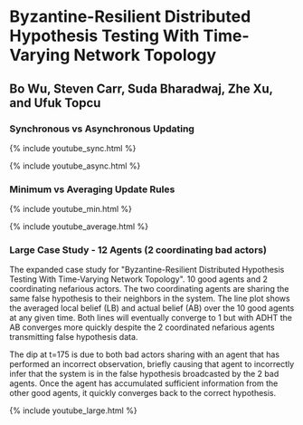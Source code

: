 # Byzantine-Resilient Distributed Hypothesis Testing With Time-Varying Network Topology

## Bo Wu, Steven Carr, Suda Bharadwaj, Zhe Xu, and Ufuk Topcu

### Synchronous vs Asynchronous Updating

{% include youtube_sync.html %}


{% include youtube_async.html %}

### Minimum vs Averaging Update Rules

{% include youtube_min.html %}

{% include youtube_average.html %}

### Large Case Study - 12 Agents (2 coordinating bad actors)

The expanded case study for "Byzantine-Resilient Distributed Hypothesis Testing With Time-Varying Network Topology".  10  good  agents  and  2  coordinating nefarious  actors.  The two coordinating agents are sharing the same false hypothesis to their neighbors in the system.
The line plot shows the averaged local belief (LB) and actual belief (AB) over the 10 good agents at any given time. Both lines will eventually converge to 1 but with ADHT the AB converges more quickly despite the 2 coordinated nefarious agents transmitting false hypothesis data.

The dip at t=175 is due to both bad actors sharing with an agent that has performed an incorrect observation, briefly causing that agent to incorrectly infer that the system is in the false hypothesis broadcasted by the 2 bad agents. Once the agent has accumulated sufficient information from the other good agents, it quickly converges back to the correct hypothesis.

{% include youtube_large.html %}
